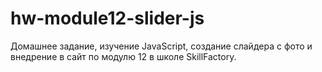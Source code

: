 # hw-module12-slider-js
Домашнее задание, изучение JavaScript, создание слайдера с фото и внедрение в сайт по модулю 12 в школе SkillFactory.
